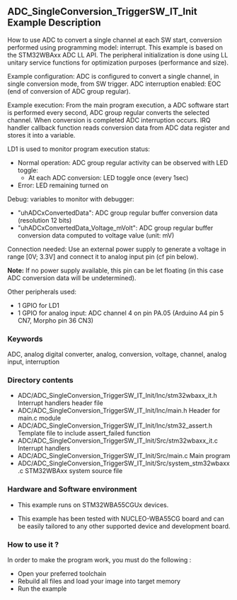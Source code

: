 ## <b>ADC_SingleConversion_TriggerSW_IT_Init Example Description</b>

How to use ADC to convert a single channel at each SW start,
conversion performed using programming model: interrupt.
This example is based on the STM32WBAxx ADC LL API.
The peripheral initialization is done using LL unitary service functions
for optimization purposes (performance and size).

Example configuration:
ADC is configured to convert a single channel, in single conversion mode,
from SW trigger.
ADC interruption enabled: EOC (end of conversion of ADC group regular).

Example execution:
From the main program execution, a ADC software start is performed
every second, ADC group regular converts the selected channel.
When conversion is completed ADC interruption occurs.
IRQ handler callback function reads conversion data from ADC data register
and stores it into a variable.

LD1 is used to monitor program execution status:

- Normal operation: ADC group regular activity can be observed with LED toggle:
  - At each ADC conversion: LED toggle once (every 1sec)
- Error: LED remaining turned on

Debug: variables to monitor with debugger:

- "uhADCxConvertedData": ADC group regular buffer conversion data (resolution 12 bits)
- "uhADCxConvertedData_Voltage_mVolt": ADC group regular buffer conversion data computed to voltage value (unit: mV)

Connection needed:
Use an external power supply to generate a voltage in range [0V; 3.3V]
and connect it to analog input pin (cf pin below).

**Note:** If no power supply available, this pin can be let floating (in this case
ADC conversion data will be undetermined).

Other peripherals used:

 - 1 GPIO for LD1
 - 1 GPIO for analog input: ADC channel 4 on pin PA.05 (Arduino A4 pin 5 CN7, Morpho pin 36 CN3)

### <b>Keywords</b>

ADC, analog digital converter, analog, conversion, voltage, channel, analog input, interruption

### <b>Directory contents</b>

  - ADC/ADC_SingleConversion_TriggerSW_IT_Init/Inc/stm32wbaxx_it.h         Interrupt handlers header file
  - ADC/ADC_SingleConversion_TriggerSW_IT_Init/Inc/main.h                  Header for main.c module
  - ADC/ADC_SingleConversion_TriggerSW_IT_Init/Inc/stm32_assert.h          Template file to include assert_failed function
  - ADC/ADC_SingleConversion_TriggerSW_IT_Init/Src/stm32wbaxx_it.c         Interrupt handlers
  - ADC/ADC_SingleConversion_TriggerSW_IT_Init/Src/main.c                  Main program
  - ADC/ADC_SingleConversion_TriggerSW_IT_Init/Src/system_stm32wbaxx.c     STM32WBAxx system source file


### <b>Hardware and Software environment</b>

  - This example runs on STM32WBA55CGUx devices.

  - This example has been tested with NUCLEO-WBA55CG board and can be
    easily tailored to any other supported device and development board.

### <b>How to use it ?</b>

In order to make the program work, you must do the following :

 - Open your preferred toolchain
 - Rebuild all files and load your image into target memory
 - Run the example

